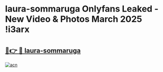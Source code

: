 # laura-sommaruga Onlyfans Leaked - New Video & Photos March 2025 !i3arx

# <h2><a href="https://ltcwvx.iuczelnia.edu.pl?title=laura-sommaruga&ref=i3arx">🔗👉 🔴 laura-sommaruga</a></h2>

[![acn](https://github.com/user-attachments/assets/0f9c940e-d8b0-45ae-aac7-cd30a18b3e1c)](https://ltcwvx.iuczelnia.edu.pl?title=laura-sommaruga&ref=i3arx)

